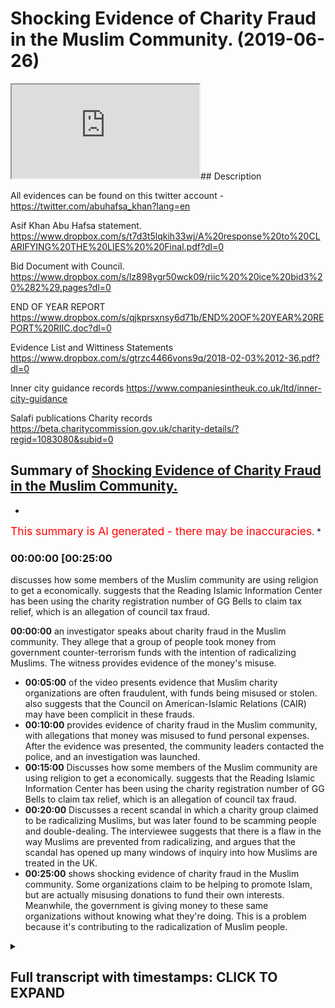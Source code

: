 # Shocking Evidence of Charity Fraud in the Muslim Community. (2019-06-26)

<iframe loading='lazy' src='https://www.youtube.com/embed/gme5G_PVt2I'></iframe>## Description

All evidences can be found on this twitter account - <https://twitter.com/abuhafsa_khan?lang=en>

Asif Khan Abu Hafsa statement.  
<https://www.dropbox.com/s/t7d3t5lqkih33wj/A%20response%20to%20CLARIFYING%20THE%20LIES%20%20Final.pdf?dl=0>

Bid Document with Council.
<https://www.dropbox.com/s/lz898ygr50wck09/riic%20%20ice%20bid3%20%282%29.pages?dl=0>

END OF YEAR REPORT
<https://www.dropbox.com/s/qjkprsxnsy6d71b/END%20OF%20YEAR%20REPORT%20RIIC.doc?dl=0>

Evidence List and Wittiness Statements
<https://www.dropbox.com/s/gtrzc4466vons9q/2018-02-03%2012-36.pdf?dl=0>

Inner city guidance records
<https://www.companiesintheuk.co.uk/ltd/inner-city-guidance>

Salafi publications Charity records
<https://beta.charitycommission.gov.uk/charity-details/?regid=1083080&subid=0>

## Summary of [Shocking Evidence of Charity Fraud in the Muslim Community.](https://www.youtube.com/watch?v=gme5G_PVt2I)

*

<span style="color:red; font-size:125%">This summary is AI generated - there may be inaccuracies</span>. *

### <a onclick="modifyYTiframeseektime('1500')">00:00:00 [00:25:00</a>

 discusses how some members of the Muslim community are using religion to get a economically. suggests that the Reading Islamic Information Center has been using the charity registration number of GG Bells to claim tax relief, which is an allegation of council tax fraud.

**<a onclick="modifyYTiframeseektime('0')">00:00:00</a>**  an investigator speaks about charity fraud in the Muslim community. They allege that a group of people took money from government counter-terrorism funds with the intention of radicalizing Muslims. The witness provides evidence of the money's misuse.

* **<a onclick="modifyYTiframeseektime('300')">00:05:00</a>** of the video presents evidence that Muslim charity organizations are often fraudulent, with funds being misused or stolen. also suggests that the Council on American-Islamic Relations (CAIR) may have been complicit in these frauds.
* **<a onclick="modifyYTiframeseektime('600')">00:10:00</a>**  provides evidence of charity fraud in the Muslim community, with allegations that money was misused to fund personal expenses. After the evidence was presented, the community leaders contacted the police, and an investigation was launched.
* **<a onclick="modifyYTiframeseektime('900')">00:15:00</a>** Discusses how some members of the Muslim community are using religion to get a economically. suggests that the Reading Islamic Information Center has been using the charity registration number of GG Bells to claim tax relief, which is an allegation of council tax fraud.
* **<a onclick="modifyYTiframeseektime('1200')">00:20:00</a>** Discusses a recent scandal in which a charity group claimed to be radicalizing Muslims, but was later found to be scamming people and double-dealing. The interviewee suggests that there is a flaw in the way Muslims are prevented from radicalizing, and argues that the scandal has opened up many windows of inquiry into how Muslims are treated in the UK.
* **<a onclick="modifyYTiframeseektime('1500')">00:25:00</a>**  shows shocking evidence of charity fraud in the Muslim community. Some organizations claim to be helping to promote Islam, but are actually misusing donations to fund their own interests. Meanwhile, the government is giving money to these same organizations without knowing what they're doing. This is a problem because it's contributing to the radicalization of Muslim people.

<details><summary><h2>Full transcript with timestamps: CLICK TO EXPAND</h2></summary>

<a onclick="modifyYTiframeseektime('0)')">0:00:00 assalamu aleikum wa rahmatullah wa</a>
<a onclick="modifyYTiframeseektime('1)')">0:00:01 barakato we have come here to reading to</a>
<a onclick="modifyYTiframeseektime('4)')">0:00:04 address a very serious issue and one</a>
<a onclick="modifyYTiframeseektime('6)')">0:00:06 which concerns both Muslim communities</a>
<a onclick="modifyYTiframeseektime('8)')">0:00:08 and non-muslim communities the question</a>
<a onclick="modifyYTiframeseektime('11)')">0:00:11 is when the government gives money to</a>
<a onclick="modifyYTiframeseektime('13)')">0:00:13 Muslim organizations for</a>
<a onclick="modifyYTiframeseektime('16)')">0:00:16 counterterrorism what do these Muslim</a>
<a onclick="modifyYTiframeseektime('18)')">0:00:18 organizations do today we're going to</a>
<a onclick="modifyYTiframeseektime('21)')">0:00:21 investigate the case of the Salafi</a>
<a onclick="modifyYTiframeseektime('24)')">0:00:24 publications and their offshoots and</a>
<a onclick="modifyYTiframeseektime('27)')">0:00:27 associates a group of people who have a</a>
<a onclick="modifyYTiframeseektime('30)')">0:00:30 record of accepting money from prevent</a>
<a onclick="modifyYTiframeseektime('32)')">0:00:32 and other counter extremism agencies</a>
<a onclick="modifyYTiframeseektime('36)')">0:00:36 with the pretense of being able to</a>
<a onclick="modifyYTiframeseektime('38)')">0:00:38 counter all yeah D radicalize if you</a>
<a onclick="modifyYTiframeseektime('41)')">0:00:41 like Muslim people the question is is</a>
<a onclick="modifyYTiframeseektime('44)')">0:00:44 that really what they're doing with the</a>
<a onclick="modifyYTiframeseektime('46)')">0:00:46 money</a>
<a onclick="modifyYTiframeseektime('47)')">0:00:47 is it advisable for taxpayers money to</a>
<a onclick="modifyYTiframeseektime('49)')">0:00:49 go on such services and such activities</a>
<a onclick="modifyYTiframeseektime('54)')">0:00:54 when in fact there can be evidences and</a>
<a onclick="modifyYTiframeseektime('57)')">0:00:57 there are allegations of the money being</a>
<a onclick="modifyYTiframeseektime('61)')">0:01:01 this approach misappropriated today</a>
<a onclick="modifyYTiframeseektime('63)')">0:01:03 we're going to speak to one of the</a>
<a onclick="modifyYTiframeseektime('65)')">0:01:05 affected parties in reading in a famous</a>
<a onclick="modifyYTiframeseektime('67)')">0:01:07 case where there is compelling evidence</a>
<a onclick="modifyYTiframeseektime('71)')">0:01:11 for the allegation of a misappropriation</a>
<a onclick="modifyYTiframeseektime('73)')">0:01:13 of funds we will talk about with our key</a>
<a onclick="modifyYTiframeseektime('77)')">0:01:17 witness some of the real problems</a>
<a onclick="modifyYTiframeseektime('79)')">0:01:19 pertaining to how these organizations</a>
<a onclick="modifyYTiframeseektime('83)')">0:01:23 make the initial bid to D radicalize</a>
<a onclick="modifyYTiframeseektime('86)')">0:01:26 Muslim communities take money and we</a>
<a onclick="modifyYTiframeseektime('90)')">0:01:30 don't see the fruits of such d</a>
<a onclick="modifyYTiframeseektime('91)')">0:01:31 radicalization at all salam alikum</a>
<a onclick="modifyYTiframeseektime('95)')">0:01:35 warahmatu liar what I care - I'm here in</a>
<a onclick="modifyYTiframeseektime('97)')">0:01:37 reading with that we'll have saw one of</a>
<a onclick="modifyYTiframeseektime('99)')">0:01:39 the main witnesses for this case this</a>
<a onclick="modifyYTiframeseektime('102)')">0:01:42 case which of misappropriation of wealth</a>
<a onclick="modifyYTiframeseektime('105)')">0:01:45 and and basically this this case is</a>
<a onclick="modifyYTiframeseektime('110)')">0:01:50 about sixteen and a half thousand pounds</a>
<a onclick="modifyYTiframeseektime('111)')">0:01:51 I have been taken from counsel money and</a>
<a onclick="modifyYTiframeseektime('113)')">0:01:53 and actually misappropriated completely</a>
<a onclick="modifyYTiframeseektime('116)')">0:01:56 so what I'm gonna be asking Bahasa today</a>
<a onclick="modifyYTiframeseektime('119)')">0:01:59 is about the evidence for that so alikum</a>
<a onclick="modifyYTiframeseektime('121)')">0:02:01 how you have bahasa I'm going to put</a>
<a onclick="modifyYTiframeseektime('124)')">0:02:04 over half so social media details in my</a>
<a onclick="modifyYTiframeseektime('126)')">0:02:06 description box so you can see a list of</a>
<a onclick="modifyYTiframeseektime('128)')">0:02:08 all documents that will be referred to</a>
<a onclick="modifyYTiframeseektime('131)')">0:02:11 today</a>
<a onclick="modifyYTiframeseektime('131)')">0:02:11 in on his Twitter and also I'll be</a>
<a onclick="modifyYTiframeseektime('134)')">0:02:14 making a specific reference to send</a>
<a onclick="modifyYTiframeseektime('137)')">0:02:17 documents and putting those specific</a>
<a onclick="modifyYTiframeseektime('139)')">0:02:19 documents in the description box as well</a>
<a onclick="modifyYTiframeseektime('140)')">0:02:20 so my first question is 16 and a half</a>
<a onclick="modifyYTiframeseektime('143)')">0:02:23 thousand pounds you allege has been</a>
<a onclick="modifyYTiframeseektime('146)')">0:02:26 taken i misappropriated by this this</a>
<a onclick="modifyYTiframeseektime('150)')">0:02:30 community or these individuals that take</a>
<a onclick="modifyYTiframeseektime('153)')">0:02:33 I've taken it what is your evidence for</a>
<a onclick="modifyYTiframeseektime('154)')">0:02:34 that okay our evidence is that we have a</a>
<a onclick="modifyYTiframeseektime('158)')">0:02:38 witness who was involved in the whole</a>
<a onclick="modifyYTiframeseektime('162)')">0:02:42 project yeah brother name is e Samantha</a>
<a onclick="modifyYTiframeseektime('166)')">0:02:46 and he first informed us that these</a>
<a onclick="modifyYTiframeseektime('170)')">0:02:50 brothers meaning the problems were run</a>
<a onclick="modifyYTiframeseektime('172)')">0:02:52 in the Masjid that was called ready</a>
<a onclick="modifyYTiframeseektime('173)')">0:02:53 Islamic information center yes that they</a>
<a onclick="modifyYTiframeseektime('176)')">0:02:56 applied for funding under the prevent</a>
<a onclick="modifyYTiframeseektime('179)')">0:02:59 scheme and they were awarded the funding</a>
<a onclick="modifyYTiframeseektime('181)')">0:03:01 our first will be her this will kind of</a>
<a onclick="modifyYTiframeseektime('184)')">0:03:04 surprised when I was shocked actually to</a>
<a onclick="modifyYTiframeseektime('186)')">0:03:06 find that those brothers had received is</a>
<a onclick="modifyYTiframeseektime('188)')">0:03:08 funny because I was not aware of this</a>
<a onclick="modifyYTiframeseektime('191)')">0:03:11 hmm so I party so look you need to prove</a>
<a onclick="modifyYTiframeseektime('195)')">0:03:15 this so you need to bring the evidences</a>
<a onclick="modifyYTiframeseektime('197)')">0:03:17 so he searches are come ahead into it he</a>
<a onclick="modifyYTiframeseektime('200)')">0:03:20 went to the counter the following day</a>
<a onclick="modifyYTiframeseektime('201)')">0:03:21 and I went with him so we both went to</a>
<a onclick="modifyYTiframeseektime('204)')">0:03:24 the council and ISA obtained the</a>
<a onclick="modifyYTiframeseektime('206)')">0:03:26 documents from the cancer so what you</a>
<a onclick="modifyYTiframeseektime('208)')">0:03:28 obtained was that you obtained a big</a>
<a onclick="modifyYTiframeseektime('210)')">0:03:30 document which is an application which</a>
<a onclick="modifyYTiframeseektime('213)')">0:03:33 the brothers put forward requesting the</a>
<a onclick="modifyYTiframeseektime('215)')">0:03:35 funding and we received the contract on</a>
<a onclick="modifyYTiframeseektime('218)')">0:03:38 the cancer but you and you have those</a>
<a onclick="modifyYTiframeseektime('220)')">0:03:40 documents yes of course I'll put them in</a>
<a onclick="modifyYTiframeseektime('221)')">0:03:41 yeah you can add them to your link there</a>
<a onclick="modifyYTiframeseektime('224)')">0:03:44 on my Twitter account right so the</a>
<a onclick="modifyYTiframeseektime('226)')">0:03:46 second document was a contract between</a>
<a onclick="modifyYTiframeseektime('228)')">0:03:48 them and a council staying where they</a>
<a onclick="modifyYTiframeseektime('230)')">0:03:50 will spend the money and XYZ and then</a>
<a onclick="modifyYTiframeseektime('233)')">0:03:53 the end of the end of the year report</a>
<a onclick="modifyYTiframeseektime('235)')">0:03:55 which they produced in that report is</a>
<a onclick="modifyYTiframeseektime('239)')">0:03:59 where they justify where this money went</a>
<a onclick="modifyYTiframeseektime('241)')">0:04:01 and that's going to be kind of the main</a>
<a onclick="modifyYTiframeseektime('244)')">0:04:04 evidence the end of the year</a>
<a onclick="modifyYTiframeseektime('246)')">0:04:06 or because in that report they've lied</a>
<a onclick="modifyYTiframeseektime('248)')">0:04:08 in there and claimed that they've paid</a>
<a onclick="modifyYTiframeseektime('249)')">0:04:09 people and stuff which they hadn't right</a>
<a onclick="modifyYTiframeseektime('252)')">0:04:12 so let's get this clear the council gave</a>
<a onclick="modifyYTiframeseektime('256)')">0:04:16 sixteen and a half thousand pounds on</a>
<a onclick="modifyYTiframeseektime('257)')">0:04:17 prevent for anti-terrorism related</a>
<a onclick="modifyYTiframeseektime('260)')">0:04:20 activities to these to these individuals</a>
<a onclick="modifyYTiframeseektime('262)')">0:04:22 who claim to be Salafi etc and you're</a>
<a onclick="modifyYTiframeseektime('266)')">0:04:26 saying that the money that was given was</a>
<a onclick="modifyYTiframeseektime('269)')">0:04:29 not used for those anti-extremism</a>
<a onclick="modifyYTiframeseektime('272)')">0:04:32 activities in effect was misappropriated</a>
<a onclick="modifyYTiframeseektime('275)')">0:04:35 completely well from what we know is</a>
<a onclick="modifyYTiframeseektime('278)')">0:04:38 that they were awarded sixteen and a</a>
<a onclick="modifyYTiframeseektime('280)')">0:04:40 half thousand pounds yes and in the end</a>
<a onclick="modifyYTiframeseektime('283)')">0:04:43 of the year port where they've</a>
<a onclick="modifyYTiframeseektime('285)')">0:04:45 justifying where the money went</a>
<a onclick="modifyYTiframeseektime('287)')">0:04:47 they claimed to have paid witnesses we</a>
<a onclick="modifyYTiframeseektime('290)')">0:04:50 stay had a paid and I'll give you a few</a>
<a onclick="modifyYTiframeseektime('292)')">0:04:52 examples all right so I've got the same</a>
<a onclick="modifyYTiframeseektime('295)')">0:04:55 document here yeah this is my witness</a>
<a onclick="modifyYTiframeseektime('297)')">0:04:57 report which of the you can add to your</a>
<a onclick="modifyYTiframeseektime('300)')">0:05:00 economic documents and in the in the end</a>
<a onclick="modifyYTiframeseektime('306)')">0:05:06 of the year they've mentioned this Brava</a>
<a onclick="modifyYTiframeseektime('311)')">0:05:11 called AB Dupree Abu Sufian</a>
<a onclick="modifyYTiframeseektime('313)')">0:05:13 of the pre McDowell okay who is coming</a>
<a onclick="modifyYTiframeseektime('316)')">0:05:16 in every week to do one of the main</a>
<a onclick="modifyYTiframeseektime('319)')">0:05:19 speakers yes</a>
<a onclick="modifyYTiframeseektime('320)')">0:05:20 they claim to take him and we have a</a>
<a onclick="modifyYTiframeseektime('324)')">0:05:24 witness statement from him saying that</a>
<a onclick="modifyYTiframeseektime('325)')">0:05:25 he did receive any funds from them right</a>
<a onclick="modifyYTiframeseektime('327)')">0:05:27 and his fuel and other expenses and the</a>
<a onclick="modifyYTiframeseektime('330)')">0:05:30 food and everything else was covered by</a>
<a onclick="modifyYTiframeseektime('332)')">0:05:32 the brothers right maybe by myself yep</a>
<a onclick="modifyYTiframeseektime('335)')">0:05:35 another example is the you paid for that</a>
<a onclick="modifyYTiframeseektime('337)')">0:05:37 yourself yeah mainly yeah with the main</a>
<a onclick="modifyYTiframeseektime('339)')">0:05:39 contributor towards these events okay</a>
<a onclick="modifyYTiframeseektime('342)')">0:05:42 another point to mention is in the end</a>
<a onclick="modifyYTiframeseektime('346)')">0:05:46 of the year report they mentioned that</a>
<a onclick="modifyYTiframeseektime('348)')">0:05:48 they had a female only event which was</a>
<a onclick="modifyYTiframeseektime('351)')">0:05:51 copied delivered by a qualified without</a>
<a onclick="modifyYTiframeseektime('354)')">0:05:54 cupping what's that got to do with</a>
<a onclick="modifyYTiframeseektime('355)')">0:05:55 anti-terrorism exactly now a funny thing</a>
<a onclick="modifyYTiframeseektime('359)')">0:05:59 about it is the actual female copper was</a>
<a onclick="modifyYTiframeseektime('362)')">0:06:02 the wife of one of the men towards Abdul</a>
<a onclick="modifyYTiframeseektime('365)')">0:06:05 Allah Allah money exactly yeah dr. Abdul</a>
<a onclick="modifyYTiframeseektime('368)')">0:06:08 need enough money mm-hmm and when I</a>
<a onclick="modifyYTiframeseektime('370)')">0:06:10 approached him or text him and I asked</a>
<a onclick="modifyYTiframeseektime('372)')">0:06:12 him did your wife get paid for this</a>
<a onclick="modifyYTiframeseektime('374)')">0:06:14 event he</a>
<a onclick="modifyYTiframeseektime('375)')">0:06:15 say no and you've got that detail you've</a>
<a onclick="modifyYTiframeseektime('377)')">0:06:17 got evidence I may have I'm gonna have</a>
<a onclick="modifyYTiframeseektime('379)')">0:06:19 to look for it yeah it's well known I</a>
<a onclick="modifyYTiframeseektime('381)')">0:06:21 believe it's in one of the recordings</a>
<a onclick="modifyYTiframeseektime('382)')">0:06:22 yes it's on your throat aha</a>
<a onclick="modifyYTiframeseektime('386)')">0:06:26 but anyway it's a well known fact so of</a>
<a onclick="modifyYTiframeseektime('388)')">0:06:28 question of did a lot of money regarding</a>
<a onclick="modifyYTiframeseektime('390)')">0:06:30 this and said did your wife get paid by</a>
<a onclick="modifyYTiframeseektime('392)')">0:06:32 the brothers for this event and he said</a>
<a onclick="modifyYTiframeseektime('394)')">0:06:34 no no also another example is that a</a>
<a onclick="modifyYTiframeseektime('402)')">0:06:42 claim said that in December 2010 they</a>
<a onclick="modifyYTiframeseektime('404)')">0:06:44 had a mini conference which they did in</a>
<a onclick="modifyYTiframeseektime('406)')">0:06:46 that conference both of the men to ask</a>
<a onclick="modifyYTiframeseektime('409)')">0:06:49 one of them abou a teacher of the white</a>
<a onclick="modifyYTiframeseektime('412)')">0:06:52 and Abu hockey Bilal Davis both came</a>
<a onclick="modifyYTiframeseektime('416)')">0:06:56 from reading and did that conference in</a>
<a onclick="modifyYTiframeseektime('418)')">0:06:58 the Birmingham meeting in question name</a>
<a onclick="modifyYTiframeseektime('420)')">0:07:00 this myself and Issa and Allah and we</a>
<a onclick="modifyYTiframeseektime('426)')">0:07:06 have Abdul Latif was also present and</a>
<a onclick="modifyYTiframeseektime('428)')">0:07:08 they are witness to that they were</a>
<a onclick="modifyYTiframeseektime('430)')">0:07:10 surprised that they didn't know that</a>
<a onclick="modifyYTiframeseektime('434)')">0:07:14 would be useful right and so they said</a>
<a onclick="modifyYTiframeseektime('437)')">0:07:17 they denied that they got any payment</a>
<a onclick="modifyYTiframeseektime('438)')">0:07:18 they received any fundings and also they</a>
<a onclick="modifyYTiframeseektime('440)')">0:07:20 were surprised and they grilled child in</a>
<a onclick="modifyYTiframeseektime('443)')">0:07:23 the meeting because they were unaware</a>
<a onclick="modifyYTiframeseektime('445)')">0:07:25 and this amusing that you had that we</a>
<a onclick="modifyYTiframeseektime('446)')">0:07:26 had in 2016 mmm-hmm and the details in</a>
<a onclick="modifyYTiframeseektime('451)')">0:07:31 the meeting is on my Twitter account</a>
<a onclick="modifyYTiframeseektime('452)')">0:07:32 anybody another thing is another thing</a>
<a onclick="modifyYTiframeseektime('459)')">0:07:39 they mentioned was the beginner Arabic</a>
<a onclick="modifyYTiframeseektime('462)')">0:07:42 course</a>
<a onclick="modifyYTiframeseektime('462)')">0:07:42 now this Arabic quote did take place for</a>
<a onclick="modifyYTiframeseektime('465)')">0:07:45 six weeks</a>
<a onclick="modifyYTiframeseektime('466)')">0:07:46 I believe there's only for an hour a</a>
<a onclick="modifyYTiframeseektime('468)')">0:07:48 week okay what were the instructors</a>
<a onclick="modifyYTiframeseektime('472)')">0:07:52 painters I don't know what hour because</a>
<a onclick="modifyYTiframeseektime('473)')">0:07:53 the DVD fighting terrorism anyway right</a>
<a onclick="modifyYTiframeseektime('475)')">0:07:55 and one of the main issues with this is</a>
<a onclick="modifyYTiframeseektime('478)')">0:07:58 that it was not in the original</a>
<a onclick="modifyYTiframeseektime('479)')">0:07:59 application yes so in the original in</a>
<a onclick="modifyYTiframeseektime('482)')">0:08:02 the bid in the initial the big document</a>
<a onclick="modifyYTiframeseektime('484)')">0:08:04 it states that 9,000 pounds will be paid</a>
<a onclick="modifyYTiframeseektime('487)')">0:08:07 for two part-time workers or part-time</a>
<a onclick="modifyYTiframeseektime('490)')">0:08:10 workers yes I think yes it says two</a>
<a onclick="modifyYTiframeseektime('492)')">0:08:12 part-time yeah mini-conference of 1500</a>
<a onclick="modifyYTiframeseektime('495)')">0:08:15 pounds which were they were awarded for</a>
<a onclick="modifyYTiframeseektime('496)')">0:08:16 and a two thousand pound for admin and</a>
<a onclick="modifyYTiframeseektime('499)')">0:08:19 management and printing and publication</a>
<a onclick="modifyYTiframeseektime('502)')">0:08:22 of literature 1,500</a>
<a onclick="modifyYTiframeseektime('504)')">0:08:24 was there any literature that was</a>
<a onclick="modifyYTiframeseektime('506)')">0:08:26 produced nothing at all so leaflets in</a>
<a onclick="modifyYTiframeseektime('508)')">0:08:28 terms of reduced by the brothers at all</a>
<a onclick="modifyYTiframeseektime('511)')">0:08:31 well this is one of the main problems we</a>
<a onclick="modifyYTiframeseektime('514)')">0:08:34 have is that the brothers that claim to</a>
<a onclick="modifyYTiframeseektime('517)')">0:08:37 have what it says also here for an into</a>
<a onclick="modifyYTiframeseektime('519)')">0:08:39 1,000 pounds for Internet webpage</a>
<a onclick="modifyYTiframeseektime('520)')">0:08:40 Internet web page was WOW at that time</a>
<a onclick="modifyYTiframeseektime('524)')">0:08:44 okay so this is what led us to believe</a>
<a onclick="modifyYTiframeseektime('528)')">0:08:48 that those brothers stole the funds</a>
<a onclick="modifyYTiframeseektime('531)')">0:08:51 because none of these things that</a>
<a onclick="modifyYTiframeseektime('532)')">0:08:52 mention here more time so getting back</a>
<a onclick="modifyYTiframeseektime('537)')">0:08:57 mm-hmm so we mentioned about the contact</a>
<a onclick="modifyYTiframeseektime('541)')">0:09:01 between them and the council mmm yes</a>
<a onclick="modifyYTiframeseektime('544)')">0:09:04 well out of the whole event some things</a>
<a onclick="modifyYTiframeseektime('546)')">0:09:06 did take place yes but those activities</a>
<a onclick="modifyYTiframeseektime('548)')">0:09:08 that they mentioned they paid for those</a>
<a onclick="modifyYTiframeseektime('550)')">0:09:10 speakers when operator</a>
<a onclick="modifyYTiframeseektime('552)')">0:09:12 yeah we're not paid mm-hmm and most of</a>
<a onclick="modifyYTiframeseektime('554)')">0:09:14 the expenses were covered by either</a>
<a onclick="modifyYTiframeseektime('556)')">0:09:16 myself and you have some evidence for</a>
<a onclick="modifyYTiframeseektime('559)')">0:09:19 this if anyone were to ask you like you</a>
<a onclick="modifyYTiframeseektime('561)')">0:09:21 know yes yeah and here's a question do</a>
<a onclick="modifyYTiframeseektime('564)')">0:09:24 they have evidence of the contrary what</a>
<a onclick="modifyYTiframeseektime('567)')">0:09:27 is what we asked them you be my asking</a>
<a onclick="modifyYTiframeseektime('568)')">0:09:28 them for almost three years now right</a>
<a onclick="modifyYTiframeseektime('570)')">0:09:30 what we like for them to do is bring us</a>
<a onclick="modifyYTiframeseektime('572)')">0:09:32 evidence of proof or receipts that</a>
<a onclick="modifyYTiframeseektime('574)')">0:09:34 updated to the son hated not updated</a>
<a onclick="modifyYTiframeseektime('577)')">0:09:37 back at that time yep they're going back</a>
<a onclick="modifyYTiframeseektime('579)')">0:09:39 in 2009 and 10 11</a>
<a onclick="modifyYTiframeseektime('582)')">0:09:42 I believe they put the application in</a>
<a onclick="modifyYTiframeseektime('584)')">0:09:44 2009 but the one I would the money</a>
<a onclick="modifyYTiframeseektime('585)')">0:09:45 around 2010 2010 or 2011 that was the</a>
<a onclick="modifyYTiframeseektime('590)')">0:09:50 time they were awarded the money and at</a>
<a onclick="modifyYTiframeseektime('592)')">0:09:52 that time it is fired off at the center</a>
<a onclick="modifyYTiframeseektime('596)')">0:09:56 but it became a much it mm-hmm</a>
<a onclick="modifyYTiframeseektime('598)')">0:09:58 in fact the actual contract that decided</a>
<a onclick="modifyYTiframeseektime('599)')">0:09:59 accounts or was in August and it became</a>
<a onclick="modifyYTiframeseektime('602)')">0:10:02 a must year the few must be for that</a>
<a onclick="modifyYTiframeseektime('604)')">0:10:04 mm-hmm alright so okay can you explain</a>
<a onclick="modifyYTiframeseektime('609)')">0:10:09 what kind of effect this has had on the</a>
<a onclick="modifyYTiframeseektime('610)')">0:10:10 community because here what we know from</a>
<a onclick="modifyYTiframeseektime('613)')">0:10:13 the discussions that we've had is that</a>
<a onclick="modifyYTiframeseektime('615)')">0:10:15 you you know this side of making</a>
<a onclick="modifyYTiframeseektime('618)')">0:10:18 accusations about you guys and after</a>
<a onclick="modifyYTiframeseektime('620)')">0:10:20 that they started doing a boycott on you</a>
<a onclick="modifyYTiframeseektime('622)')">0:10:22 guys so what is this what's happened in</a>
<a onclick="modifyYTiframeseektime('625)')">0:10:25 the community after after these kind of</a>
<a onclick="modifyYTiframeseektime('627)')">0:10:27 allegations were made with the evidence</a>
<a onclick="modifyYTiframeseektime('629)')">0:10:29 has provided that we've just seen here</a>
<a onclick="modifyYTiframeseektime('631)')">0:10:31 which are quite compelling to be</a>
<a onclick="modifyYTiframeseektime('633)')">0:10:33 what happened after that in terms of</a>
<a onclick="modifyYTiframeseektime('635)')">0:10:35 them yeah the first thing we did is when</a>
<a onclick="modifyYTiframeseektime('638)')">0:10:38 we tried to contact the Provost private</a>
<a onclick="modifyYTiframeseektime('641)')">0:10:41 addressed mm-hmm and tried to talk to</a>
<a onclick="modifyYTiframeseektime('642)')">0:10:42 them and say look he says came to this</a>
<a onclick="modifyYTiframeseektime('645)')">0:10:45 accusation but he's bought evidences yes</a>
<a onclick="modifyYTiframeseektime('647)')">0:10:47 we've seen these documents and Neely's</a>
<a onclick="modifyYTiframeseektime('649)')">0:10:49 documents the end the report is full of</a>
<a onclick="modifyYTiframeseektime('651)')">0:10:51 lights clear lies all these you know</a>
<a onclick="modifyYTiframeseektime('654)')">0:10:54 things that you claimed to have done</a>
<a onclick="modifyYTiframeseektime('656)')">0:10:56 what actual actual mustered up teasers</a>
<a onclick="modifyYTiframeseektime('658)')">0:10:58 and I'll give you a few examples not one</a>
<a onclick="modifyYTiframeseektime('659)')">0:10:59 of them yes I mentioned was that they</a>
<a onclick="modifyYTiframeseektime('661)')">0:11:01 beforehand twice yes no I thought about</a>
<a onclick="modifyYTiframeseektime('664)')">0:11:04 the children's class the teacher himself</a>
<a onclick="modifyYTiframeseektime('667)')">0:11:07 was s Amanda I need confirm he didn't</a>
<a onclick="modifyYTiframeseektime('670)')">0:11:10 get paid from any funding and rather the</a>
<a onclick="modifyYTiframeseektime('672)')">0:11:12 parents have paid for with we met you</a>
<a onclick="modifyYTiframeseektime('674)')">0:11:14 Saturday night yeah he's confirmed that</a>
<a onclick="modifyYTiframeseektime('677)')">0:11:17 three brothers yeah he's also confirmed</a>
<a onclick="modifyYTiframeseektime('679)')">0:11:19 that the parents were paying for that we</a>
<a onclick="modifyYTiframeseektime('681)')">0:11:21 are witness statement from the parents</a>
<a onclick="modifyYTiframeseektime('683)')">0:11:23 that said that so so the parents are</a>
<a onclick="modifyYTiframeseektime('686)')">0:11:26 paying for it the government thinks that</a>
<a onclick="modifyYTiframeseektime('688)')">0:11:28 they're paying for it and the government</a>
<a onclick="modifyYTiframeseektime('690)')">0:11:30 thinks that they're paying for it to</a>
<a onclick="modifyYTiframeseektime('692)')">0:11:32 fight extremism no but this is this</a>
<a onclick="modifyYTiframeseektime('700)')">0:11:40 shows you I mean it's not even in the</a>
<a onclick="modifyYTiframeseektime('702)')">0:11:42 initial bid is it an initial bid these</a>
<a onclick="modifyYTiframeseektime('705)')">0:11:45 things that they mentioned in the</a>
<a onclick="modifyYTiframeseektime('706)')">0:11:46 end-of-year report are not in the</a>
<a onclick="modifyYTiframeseektime('708)')">0:11:48 initial bid him and things like the</a>
<a onclick="modifyYTiframeseektime('710)')">0:11:50 weekly classes obviously has confirmed</a>
<a onclick="modifyYTiframeseektime('713)')">0:11:53 that he didn't get paid for that</a>
<a onclick="modifyYTiframeseektime('714)')">0:11:54 the female couple do confirm double lead</a>
<a onclick="modifyYTiframeseektime('716)')">0:11:56 up the lilac money and he denies it I'm</a>
<a onclick="modifyYTiframeseektime('719)')">0:11:59 ready to take my body with him well now</a>
<a onclick="modifyYTiframeseektime('722)')">0:12:02 you wanna do you know the mini</a>
<a onclick="modifyYTiframeseektime('725)')">0:12:05 conference was done and Abu Hakim and a</a>
<a onclick="modifyYTiframeseektime('728)')">0:12:08 belief a teacher in the conference both</a>
<a onclick="modifyYTiframeseektime('730)')">0:12:10 of them will be held but how do you love</a>
<a onclick="modifyYTiframeseektime('732)')">0:12:12 people witnesses</a>
<a onclick="modifyYTiframeseektime('733)')">0:12:13 well we've met some of your witnesses</a>
<a onclick="modifyYTiframeseektime('735)')">0:12:15 today haven't we do a bit too camera shy</a>
<a onclick="modifyYTiframeseektime('737)')">0:12:17 but we're at least two of them today and</a>
<a onclick="modifyYTiframeseektime('740)')">0:12:20 we've been on the phone to to numerous</a>
<a onclick="modifyYTiframeseektime('742)')">0:12:22 others and it does seem like there is</a>
<a onclick="modifyYTiframeseektime('744)')">0:12:24 corroborating witness testimony to</a>
<a onclick="modifyYTiframeseektime('746)')">0:12:26 everything you give your circles so</a>
<a onclick="modifyYTiframeseektime('748)')">0:12:28 initially we wanted to you know</a>
<a onclick="modifyYTiframeseektime('751)')">0:12:31 house if you like and then we ask the</a>
<a onclick="modifyYTiframeseektime('753)')">0:12:33 problems that we requested that they</a>
<a onclick="modifyYTiframeseektime('755)')">0:12:35 give us an explanation of what took</a>
<a onclick="modifyYTiframeseektime('757)')">0:12:37 place yes and show us the proof so under</a>
<a onclick="modifyYTiframeseektime('762)')">0:12:42 what had religious involvement and pull</a>
<a onclick="modifyYTiframeseektime('766)')">0:12:46 Davis when they found out about this</a>
<a onclick="modifyYTiframeseektime('769)')">0:12:49 what was their reaction</a>
<a onclick="modifyYTiframeseektime('770)')">0:12:50 well we contacted them ourselves to have</a>
<a onclick="modifyYTiframeseektime('774)')">0:12:54 a meeting and it was agreed and we went</a>
<a onclick="modifyYTiframeseektime('777)')">0:12:57 to this meeting and at that meeting</a>
<a onclick="modifyYTiframeseektime('780)')">0:13:00 those both of a hockey Minerva Katya</a>
<a onclick="modifyYTiframeseektime('783)')">0:13:03 were judging in the affair hmm we kind</a>
<a onclick="modifyYTiframeseektime('786)')">0:13:06 of surprised we didn't expect that we</a>
<a onclick="modifyYTiframeseektime('787)')">0:13:07 just thought it was gonna be meeting he</a>
<a onclick="modifyYTiframeseektime('788)')">0:13:08 said the evidence if we don't they're</a>
<a onclick="modifyYTiframeseektime('790)')">0:13:10 gonna question both brothers an XY said</a>
<a onclick="modifyYTiframeseektime('792)')">0:13:12 what took place in the meeting is a</a>
<a onclick="modifyYTiframeseektime('795)')">0:13:15 statement that we put together so if you</a>
<a onclick="modifyYTiframeseektime('796)')">0:13:16 relate to that state when they stare on</a>
<a onclick="modifyYTiframeseektime('798)')">0:13:18 Twitter mm-hm and the details but uh in</a>
<a onclick="modifyYTiframeseektime('803)')">0:13:23 that meeting it was judged by our hockey</a>
<a onclick="modifyYTiframeseektime('805)')">0:13:25 that there was miss his probation of</a>
<a onclick="modifyYTiframeseektime('808)')">0:13:28 funds hmm and that he was suggesting for</a>
<a onclick="modifyYTiframeseektime('811)')">0:13:31 sure and you have evidence where we have</a>
<a onclick="modifyYTiframeseektime('813)')">0:13:33 the witness statements you yes sir</a>
<a onclick="modifyYTiframeseektime('814)')">0:13:34 problems that were present in the</a>
<a onclick="modifyYTiframeseektime('815)')">0:13:35 meeting I know so we have recording</a>
<a onclick="modifyYTiframeseektime('818)')">0:13:38 someone you do have that CCTV footage</a>
<a onclick="modifyYTiframeseektime('824)')">0:13:44 but anyway our question it's quite safe</a>
<a onclick="modifyYTiframeseektime('828)')">0:13:48 already</a>
<a onclick="modifyYTiframeseektime('828)')">0:13:48 where did the money go that's right what</a>
<a onclick="modifyYTiframeseektime('831)')">0:13:51 did you do with the money that's what he</a>
<a onclick="modifyYTiframeseektime('834)')">0:13:54 comes out to so what we went to</a>
<a onclick="modifyYTiframeseektime('836)')">0:13:56 Birmingham hmm which as I said I'm a</a>
<a onclick="modifyYTiframeseektime('839)')">0:13:59 hockey man Hypatia well Hakim judged</a>
<a onclick="modifyYTiframeseektime('842)')">0:14:02 that they would miss preparation of</a>
<a onclick="modifyYTiframeseektime('844)')">0:14:04 France and that we suggested a shy to be</a>
<a onclick="modifyYTiframeseektime('847)')">0:14:07 stepped down from the shore</a>
<a onclick="modifyYTiframeseektime('848)')">0:14:08 no not sure there's the one who is very</a>
<a onclick="modifyYTiframeseektime('851)')">0:14:11 free with the main guy yeah the one</a>
<a onclick="modifyYTiframeseektime('853)')">0:14:13 who's doing this mustn't miss</a>
<a onclick="modifyYTiframeseektime('855)')">0:14:15 appropriate shots right in three four</a>
<a onclick="modifyYTiframeseektime('856)')">0:14:16 years down the line three four years</a>
<a onclick="modifyYTiframeseektime('858)')">0:14:18 down the line if you go to did for blood</a>
<a onclick="modifyYTiframeseektime('860)')">0:14:20 you still see shy holding the bucket</a>
<a onclick="modifyYTiframeseektime('861)')">0:14:21 you'll still see you'll know if you're</a>
<a onclick="modifyYTiframeseektime('863)')">0:14:23 going up but you might maybe upset maybe</a>
<a onclick="modifyYTiframeseektime('866)')">0:14:26 after this video</a>
<a onclick="modifyYTiframeseektime('867)')">0:14:27 [Laughter]</a>
<a onclick="modifyYTiframeseektime('869)')">0:14:29 I'll also send you a lot to send you an</a>
<a onclick="modifyYTiframeseektime('872)')">0:14:32 audio clip yes one of the members that</a>
<a onclick="modifyYTiframeseektime('874)')">0:14:34 was in the meeting in Birmingham in the</a>
<a onclick="modifyYTiframeseektime('877)')">0:14:37 name of Adam Junaid hmm and you will</a>
<a onclick="modifyYTiframeseektime('879)')">0:14:39 hear originated stating even in a secret</a>
<a onclick="modifyYTiframeseektime('882)')">0:14:42 recording where he states that it's not</a>
<a onclick="modifyYTiframeseektime('885)')">0:14:45 from hikmah for shy to be holding the</a>
<a onclick="modifyYTiframeseektime('886)')">0:14:46 bucket oh yes I'm shy be a Steve any</a>
<a onclick="modifyYTiframeseektime('888)')">0:14:48 third thing then what's the problem with</a>
<a onclick="modifyYTiframeseektime('890)')">0:14:50 him holding the bucket mmm and so what</a>
<a onclick="modifyYTiframeseektime('895)')">0:14:55 you're saying is that there was this</a>
<a onclick="modifyYTiframeseektime('897)')">0:14:57 misappropriation of funds and because of</a>
<a onclick="modifyYTiframeseektime('900)')">0:15:00 the gang mentality related to this this</a>
<a onclick="modifyYTiframeseektime('904)')">0:15:04 this gang you know</a>
<a onclick="modifyYTiframeseektime('906)')">0:15:06 Abraha DJ and I will bill out Paul</a>
<a onclick="modifyYTiframeseektime('908)')">0:15:08 Phillips they tried to cover it all up</a>
<a onclick="modifyYTiframeseektime('911)')">0:15:11 and the normally did they cover it up</a>
<a onclick="modifyYTiframeseektime('912)')">0:15:12 but they tried to attack you for coming</a>
<a onclick="modifyYTiframeseektime('914)')">0:15:14 out with it what happened so what</a>
<a onclick="modifyYTiframeseektime('916)')">0:15:16 happened in the beginning was we went to</a>
<a onclick="modifyYTiframeseektime('919)')">0:15:19 them and they judged it so we left it at</a>
<a onclick="modifyYTiframeseektime('921)')">0:15:21 that we thought you know we just moved</a>
<a onclick="modifyYTiframeseektime('922)')">0:15:22 forward the dour and Hum Dil uh you know</a>
<a onclick="modifyYTiframeseektime('925)')">0:15:25 we wanted the assumption that you know</a>
<a onclick="modifyYTiframeseektime('927)')">0:15:27 things were okay but then we came back</a>
<a onclick="modifyYTiframeseektime('930)')">0:15:30 to ready and the brothers in ready</a>
<a onclick="modifyYTiframeseektime('932)')">0:15:32 were attacking us on the member and</a>
<a onclick="modifyYTiframeseektime('934)')">0:15:34 accusing of so this is all economic then</a>
<a onclick="modifyYTiframeseektime('940)')">0:15:40 I mean this is I mean we thought I'm in</a>
<a onclick="modifyYTiframeseektime('943)')">0:15:43 Ghana below we are to think that a lot</a>
<a onclick="modifyYTiframeseektime('946)')">0:15:46 of these things that all these problems</a>
<a onclick="modifyYTiframeseektime('948)')">0:15:48 are happening with tip dia and labeling</a>
<a onclick="modifyYTiframeseektime('950)')">0:15:50 and things like that are actually</a>
<a onclick="modifyYTiframeseektime('951)')">0:15:51 related to the religion but what's being</a>
<a onclick="modifyYTiframeseektime('953)')">0:15:53 said here seems to know it seems to be</a>
<a onclick="modifyYTiframeseektime('955)')">0:15:55 the case that they're using religion as</a>
<a onclick="modifyYTiframeseektime('956)')">0:15:56 an ammunition like to to further their</a>
<a onclick="modifyYTiframeseektime('960)')">0:16:00 own economic project that's the</a>
<a onclick="modifyYTiframeseektime('962)')">0:16:02 allegation allegation but anyway getting</a>
<a onclick="modifyYTiframeseektime('967)')">0:16:07 back to what you say after that you know</a>
<a onclick="modifyYTiframeseektime('971)')">0:16:11 they start attacking us and you know I</a>
<a onclick="modifyYTiframeseektime('973)')">0:16:13 was a DJ himself came to Redmond did a</a>
<a onclick="modifyYTiframeseektime('975)')">0:16:15 lecture I mean that lecture he changed</a>
<a onclick="modifyYTiframeseektime('979)')">0:16:19 the brothers of being infiltrated</a>
<a onclick="modifyYTiframeseektime('982)')">0:16:22 infiltrators so this is why we decided</a>
<a onclick="modifyYTiframeseektime('987)')">0:16:27 in January to go public and to defend</a>
<a onclick="modifyYTiframeseektime('990)')">0:16:30 our honor the only reason what went</a>
<a onclick="modifyYTiframeseektime('991)')">0:16:31 public was to defend her honor in this</a>
<a onclick="modifyYTiframeseektime('993)')">0:16:33 because we based our accusation based</a>
<a onclick="modifyYTiframeseektime('995)')">0:16:35 upon evidence so now it's on them to</a>
<a onclick="modifyYTiframeseektime('997)')">0:16:37 prove they have them in the bulletin</a>
<a onclick="modifyYTiframeseektime('1000)')">0:16:40 core since you've made the allegations</a>
<a onclick="modifyYTiframeseektime('1002)')">0:16:42 and you've made the put the evidences</a>
<a onclick="modifyYTiframeseektime('1003)')">0:16:43 forward they have to they have to</a>
<a onclick="modifyYTiframeseektime('1005)')">0:16:45 produce the the receipts as you've</a>
<a onclick="modifyYTiframeseektime('1007)')">0:16:47 mentioned and and I won't ask a final</a>
<a onclick="modifyYTiframeseektime('1012)')">0:16:52 question when they've come to reading</a>
<a onclick="modifyYTiframeseektime('1014)')">0:16:54 what was the difference in doubt between</a>
<a onclick="modifyYTiframeseektime('1016)')">0:16:56 before and after they've come and they</a>
<a onclick="modifyYTiframeseektime('1017)')">0:16:57 had their they put their hand into into</a>
<a onclick="modifyYTiframeseektime('1020)')">0:17:00 the affairs of the reading community</a>
<a onclick="modifyYTiframeseektime('1021)')">0:17:01 will do community I think in general</a>
<a onclick="modifyYTiframeseektime('1023)')">0:17:03 there wasn't any issue with the brothers</a>
<a onclick="modifyYTiframeseektime('1025)')">0:17:05 the brothers were United together is one</a>
<a onclick="modifyYTiframeseektime('1027)')">0:17:07 individual in particular that came and</a>
<a onclick="modifyYTiframeseektime('1029)')">0:17:09 he had you know like you know this is</a>
<a onclick="modifyYTiframeseektime('1036)')">0:17:16 the one that kind of you know what'll be</a>
<a onclick="modifyYTiframeseektime('1039)')">0:17:19 you know yeah this  __  that we did in</a>
<a onclick="modifyYTiframeseektime('1041)')">0:17:21 an encounter harshness with him and</a>
<a onclick="modifyYTiframeseektime('1043)')">0:17:23 that's when we noticed that that will</a>
<a onclick="modifyYTiframeseektime('1045)')">0:17:25 begin to change and they started making</a>
<a onclick="modifyYTiframeseektime('1048)')">0:17:28 a hot yet of a few which is boy calm</a>
<a onclick="modifyYTiframeseektime('1052)')">0:17:32 evidence it so when we questioned them</a>
<a onclick="modifyYTiframeseektime('1054)')">0:17:34 this is where they kind of you know turn</a>
<a onclick="modifyYTiframeseektime('1056)')">0:17:36 the guns if you like mm-hmm and we've</a>
<a onclick="modifyYTiframeseektime('1059)')">0:17:39 we've got information that suggests I</a>
<a onclick="modifyYTiframeseektime('1061)')">0:17:41 mean obviously we can't go into too much</a>
<a onclick="modifyYTiframeseektime('1063)')">0:17:43 detail but they've got many companies</a>
<a onclick="modifyYTiframeseektime('1065)')">0:17:45 either come limited companies or</a>
<a onclick="modifyYTiframeseektime('1066)')">0:17:46 charities now I get hundreds of</a>
<a onclick="modifyYTiframeseektime('1068)')">0:17:48 thousands of pounds like you know</a>
<a onclick="modifyYTiframeseektime('1069)')">0:17:49 selected publications charity and 2014</a>
<a onclick="modifyYTiframeseektime('1072)')">0:17:52 which is not far away from this time</a>
<a onclick="modifyYTiframeseektime('1073)')">0:17:53 we've got a million pounds in in funds I</a>
<a onclick="modifyYTiframeseektime('1076)')">0:17:56 mean we can't make any allegations on a</a>
<a onclick="modifyYTiframeseektime('1079)')">0:17:59 legal level but is it safe to assume</a>
<a onclick="modifyYTiframeseektime('1082)')">0:18:02 that a lot of that money is coming from</a>
<a onclick="modifyYTiframeseektime('1083)')">0:18:03 prevent and should prevent and the</a>
<a onclick="modifyYTiframeseektime('1085)')">0:18:05 government and the council in your</a>
<a onclick="modifyYTiframeseektime('1086)')">0:18:06 opinion would you advise them to be more</a>
<a onclick="modifyYTiframeseektime('1088)')">0:18:08 cautious as to how and why they would</a>
<a onclick="modifyYTiframeseektime('1089)')">0:18:09 give money to to people that have a</a>
<a onclick="modifyYTiframeseektime('1091)')">0:18:11 track record of this that's the question</a>
<a onclick="modifyYTiframeseektime('1095)')">0:18:15 the question is when you look into the</a>
<a onclick="modifyYTiframeseektime('1097)')">0:18:17 overriding affair yes one thing I picked</a>
<a onclick="modifyYTiframeseektime('1100)')">0:18:20 up a notice that the actual initial</a>
<a onclick="modifyYTiframeseektime('1101)')">0:18:21 application that was given to the</a>
<a onclick="modifyYTiframeseektime('1103)')">0:18:23 council in there's mention that that the</a>
<a onclick="modifyYTiframeseektime('1107)')">0:18:27 reading organization is affiliated with</a>
<a onclick="modifyYTiframeseektime('1110)')">0:18:30 the Birmingham organization which was</a>
<a onclick="modifyYTiframeseektime('1112)')">0:18:32 inner city guidance yes which is Paul</a>
<a onclick="modifyYTiframeseektime('1114)')">0:18:34 Davis is an organization that is</a>
<a onclick="modifyYTiframeseektime('1116)')">0:18:36 Hakeem's</a>
<a onclick="modifyYTiframeseektime('1118)')">0:18:38 [Music]</a>
<a onclick="modifyYTiframeseektime('1120)')">0:18:40 so can you make that point again so what</a>
<a onclick="modifyYTiframeseektime('1123)')">0:18:43 which one is associated with which so in</a>
<a onclick="modifyYTiframeseektime('1125)')">0:18:45 the documentation in the initial bit</a>
<a onclick="modifyYTiframeseektime('1128)')">0:18:48 which is the application that portal to</a>
<a onclick="modifyYTiframeseektime('1130)')">0:18:50 the console yeah it mentions that they</a>
<a onclick="modifyYTiframeseektime('1134)')">0:18:54 mentioned that there worked with or</a>
<a onclick="modifyYTiframeseektime('1135)')">0:18:55 affiliated with in Assateague Island</a>
<a onclick="modifyYTiframeseektime('1137)')">0:18:57 City guidance which is pool Davis's</a>
<a onclick="modifyYTiframeseektime('1141)')">0:19:01 organization which has been dissolved by</a>
<a onclick="modifyYTiframeseektime('1144)')">0:19:04 the way yeah no accounts no conscious</a>
<a onclick="modifyYTiframeseektime('1147)')">0:19:07 yeah no counts because it changed into a</a>
<a onclick="modifyYTiframeseektime('1152)')">0:19:12 charity I've looked in seas right and</a>
<a onclick="modifyYTiframeseektime('1154)')">0:19:14 even on both on that there's no accounts</a>
<a onclick="modifyYTiframeseektime('1157)')">0:19:17 yeah but we know what we know from what</a>
<a onclick="modifyYTiframeseektime('1159)')">0:19:19 you're saying that there was money</a>
<a onclick="modifyYTiframeseektime('1160)')">0:19:20 pumped into that as well why the kapre</a>
<a onclick="modifyYTiframeseektime('1162)')">0:19:22 yes why this big cover-up and why try to</a>
<a onclick="modifyYTiframeseektime('1165)')">0:19:25 you know cover this whole thing up</a>
<a onclick="modifyYTiframeseektime('1168)')">0:19:28 questions I'm not gonna accuse them yeah</a>
<a onclick="modifyYTiframeseektime('1173)')">0:19:33 we can't already it's great cop just</a>
<a onclick="modifyYTiframeseektime('1177)')">0:19:37 click up in ask Lake up yeah you know we</a>
<a onclick="modifyYTiframeseektime('1179)')">0:19:39 could use the evidences now they have to</a>
<a onclick="modifyYTiframeseektime('1181)')">0:19:41 produce the receipts receipts and show</a>
<a onclick="modifyYTiframeseektime('1184)')">0:19:44 us where these money is gone so there's</a>
<a onclick="modifyYTiframeseektime('1186)')">0:19:46 another allegation that the reading</a>
<a onclick="modifyYTiframeseektime('1188)')">0:19:48 islamic information center have been</a>
<a onclick="modifyYTiframeseektime('1190)')">0:19:50 using my GG bells charity registration</a>
<a onclick="modifyYTiframeseektime('1192)')">0:19:52 number to claim tax relief which is</a>
<a onclick="modifyYTiframeseektime('1195)')">0:19:55 actually a cable which is actually an</a>
<a onclick="modifyYTiframeseektime('1197)')">0:19:57 allegation of council tax fraud yes I</a>
<a onclick="modifyYTiframeseektime('1201)')">0:20:01 did some research</a>
<a onclick="modifyYTiframeseektime('1203)')">0:20:03 only when the novel wanted to sell the</a>
<a onclick="modifyYTiframeseektime('1205)')">0:20:05 building so maybe next occasion and in</a>
<a onclick="modifyYTiframeseektime('1208)')">0:20:08 the business I did a little research and</a>
<a onclick="modifyYTiframeseektime('1211)')">0:20:11 code up the council and believe the link</a>
<a onclick="modifyYTiframeseektime('1215)')">0:20:15 is you can add the link of the audio and</a>
<a onclick="modifyYTiframeseektime('1217)')">0:20:17 I'm questioning the council regarding</a>
<a onclick="modifyYTiframeseektime('1218)')">0:20:18 this and they told me that the bill is</a>
<a onclick="modifyYTiframeseektime('1221)')">0:20:21 registered under mark is more artificial</a>
<a onclick="modifyYTiframeseektime('1222)')">0:20:22 my surprise I was quite shocked so I</a>
<a onclick="modifyYTiframeseektime('1226)')">0:20:26 went to go visit the brothers in Slough</a>
<a onclick="modifyYTiframeseektime('1228)')">0:20:28 and arranged to see abdula dalla Mandy</a>
<a onclick="modifyYTiframeseektime('1233)')">0:20:33 and I approached him and I question him</a>
<a onclick="modifyYTiframeseektime('1236)')">0:20:36 regarding this and he was shocked and</a>
<a onclick="modifyYTiframeseektime('1238)')">0:20:38 amazed at the time and you'll hear from</a>
<a onclick="modifyYTiframeseektime('1240)')">0:20:40 the secret recording where the</a>
<a onclick="modifyYTiframeseektime('1242)')">0:20:42 profitable concern with this and</a>
<a onclick="modifyYTiframeseektime('1244)')">0:20:44 I said to them look you know these</a>
<a onclick="modifyYTiframeseektime('1245)')">0:20:45 individuals are using your charm status</a>
<a onclick="modifyYTiframeseektime('1247)')">0:20:47 you know is there some food that they've</a>
<a onclick="modifyYTiframeseektime('1249)')">0:20:49 done while you implicate in this or you</a>
<a onclick="modifyYTiframeseektime('1251)')">0:20:51 know did you give him permission they</a>
<a onclick="modifyYTiframeseektime('1253)')">0:20:53 denied it the night they gave permission</a>
<a onclick="modifyYTiframeseektime('1256)')">0:20:56 to him today but later on down the line</a>
<a onclick="modifyYTiframeseektime('1259)')">0:20:59 a month later once I sent him the</a>
<a onclick="modifyYTiframeseektime('1261)')">0:21:01 evidences these are all diamo Twitter</a>
<a onclick="modifyYTiframeseektime('1263)')">0:21:03 account where of develop money very</a>
<a onclick="modifyYTiframeseektime('1265)')">0:21:05 upset and he claims that he did get them</a>
<a onclick="modifyYTiframeseektime('1268)')">0:21:08 permission and he claims I remember</a>
<a onclick="modifyYTiframeseektime('1271)')">0:21:11 again this is a serious fault</a>
<a onclick="modifyYTiframeseektime('1273)')">0:21:13 hmm and these individuals the likes of</a>
<a onclick="modifyYTiframeseektime('1277)')">0:21:17 the Lahani al-fatihah Albuquerque one</a>
<a onclick="modifyYTiframeseektime('1280)')">0:21:20 bomb in the tower is a big question mark</a>
<a onclick="modifyYTiframeseektime('1283)')">0:21:23 on a dollar and they trustworthiness</a>
<a onclick="modifyYTiframeseektime('1286)')">0:21:26 absolutely would you say that there has</a>
<a onclick="modifyYTiframeseektime('1288)')">0:21:28 been a sectarianism his be as is</a>
<a onclick="modifyYTiframeseektime('1291)')">0:21:31 referred to in Arabic in the treatment</a>
<a onclick="modifyYTiframeseektime('1293)')">0:21:33 of Muslims generally Sunni Muslims that</a>
<a onclick="modifyYTiframeseektime('1298)')">0:21:38 claim to even be Salafi you know they</a>
<a onclick="modifyYTiframeseektime('1300)')">0:21:40 came to be Salafi and then now they're</a>
<a onclick="modifyYTiframeseektime('1302)')">0:21:42 being boycotted they're being attacked</a>
<a onclick="modifyYTiframeseektime('1304)')">0:21:44 because they're coming up with these</a>
<a onclick="modifyYTiframeseektime('1305)')">0:21:45 evidences in writing and say look we've</a>
<a onclick="modifyYTiframeseektime('1307)')">0:21:47 paid for these things and all of the</a>
<a onclick="modifyYTiframeseektime('1308)')">0:21:48 things are happening it and now you've</a>
<a onclick="modifyYTiframeseektime('1310)')">0:21:50 boycotted us and their taxes have you</a>
<a onclick="modifyYTiframeseektime('1311)')">0:21:51 experienced any of that yourself well</a>
<a onclick="modifyYTiframeseektime('1314)')">0:21:54 this is was amazed as brothers you have</a>
<a onclick="modifyYTiframeseektime('1317)')">0:21:57 these individuals who claim to be upon</a>
<a onclick="modifyYTiframeseektime('1318)')">0:21:58 scent of here and they claim to be</a>
<a onclick="modifyYTiframeseektime('1321)')">0:22:01 people of evidence and claim to be</a>
<a onclick="modifyYTiframeseektime('1322)')">0:22:02 people of chief and Hawkins on so and we</a>
<a onclick="modifyYTiframeseektime('1326)')">0:22:06 were made for lighting inmates we get</a>
<a onclick="modifyYTiframeseektime('1327)')">0:22:07 bubbles duck callers and they say I feel</a>
<a onclick="modifyYTiframeseektime('1330)')">0:22:10 you know we're hearing this and that and</a>
<a onclick="modifyYTiframeseektime('1332)')">0:22:12 what's our simple mind about the</a>
<a onclick="modifyYTiframeseektime('1333)')">0:22:13 brothers and when you question them you</a>
<a onclick="modifyYTiframeseektime('1335)')">0:22:15 said have you gone for evidence II know</a>
<a onclick="modifyYTiframeseektime('1337)')">0:22:17 have you looked at them you know you see</a>
<a onclick="modifyYTiframeseektime('1339)')">0:22:19 the voice notes have you seen the amount</a>
<a onclick="modifyYTiframeseektime('1340)')">0:22:20 of evidence</a>
<a onclick="modifyYTiframeseektime('1341)')">0:22:21 yes abide it and you find no so it's</a>
<a onclick="modifyYTiframeseektime('1344)')">0:22:24 like how did you come to that conclusion</a>
<a onclick="modifyYTiframeseektime('1345)')">0:22:25 right right how can you judge that the</a>
<a onclick="modifyYTiframeseektime('1347)')">0:22:27 brothers on line we faced everything</a>
<a onclick="modifyYTiframeseektime('1349)')">0:22:29 upon evidences so yes yes definitely a</a>
<a onclick="modifyYTiframeseektime('1352)')">0:22:32 hundred percent it seems to be a his</a>
<a onclick="modifyYTiframeseektime('1353)')">0:22:33 beer so in other words you're saying</a>
<a onclick="modifyYTiframeseektime('1357)')">0:22:37 that they think they're immune to</a>
<a onclick="modifyYTiframeseektime('1359)')">0:22:39 criticism there'll be a cover anything</a>
<a onclick="modifyYTiframeseektime('1362)')">0:22:42 happens within the Muslim community and</a>
<a onclick="modifyYTiframeseektime('1364)')">0:22:44 they're involved they'll always vouch</a>
<a onclick="modifyYTiframeseektime('1366)')">0:22:46 for their own you know blatant</a>
<a onclick="modifyYTiframeseektime('1371)')">0:22:51 double standards and everything else it</a>
<a onclick="modifyYTiframeseektime('1374)')">0:22:54 amazes me well thy amazes me and the</a>
<a onclick="modifyYTiframeseektime('1376)')">0:22:56 situation already iliza sad situation</a>
<a onclick="modifyYTiframeseektime('1379)')">0:22:59 because we've had the boycotting of</a>
<a onclick="modifyYTiframeseektime('1381)')">0:23:01 Salafi prophets without justification</a>
<a onclick="modifyYTiframeseektime('1382)')">0:23:02 and evidence is attacking Salafi purpose</a>
<a onclick="modifyYTiframeseektime('1385)')">0:23:05 from the member warning against Salafi</a>
<a onclick="modifyYTiframeseektime('1387)')">0:23:07 brothers not returning the salam to the</a>
<a onclick="modifyYTiframeseektime('1389)')">0:23:09 brothers and the general folk so to</a>
<a onclick="modifyYTiframeseektime('1392)')">0:23:12 conclude with the recent scandal with</a>
<a onclick="modifyYTiframeseektime('1394)')">0:23:14 hassan antenor mandala where they've</a>
<a onclick="modifyYTiframeseektime('1396)')">0:23:16 been leading double lives it's led the</a>
<a onclick="modifyYTiframeseektime('1399)')">0:23:19 Muslim community to investigate who else</a>
<a onclick="modifyYTiframeseektime('1402)')">0:23:22 is doing leading a double life if you're</a>
<a onclick="modifyYTiframeseektime('1405)')">0:23:25 like who else is taking money saying</a>
<a onclick="modifyYTiframeseektime('1407)')">0:23:27 that they're gonna do one thing with</a>
<a onclick="modifyYTiframeseektime('1408)')">0:23:28 that money and they're doing something</a>
<a onclick="modifyYTiframeseektime('1409)')">0:23:29 completely different with it who else is</a>
<a onclick="modifyYTiframeseektime('1411)')">0:23:31 scamming not only the Muslim community</a>
<a onclick="modifyYTiframeseektime('1413)')">0:23:33 but the non-muslim community and even</a>
<a onclick="modifyYTiframeseektime('1414)')">0:23:34 the government with money and our</a>
<a onclick="modifyYTiframeseektime('1418)')">0:23:38 investigations lead us to these kinds of</a>
<a onclick="modifyYTiframeseektime('1421)')">0:23:41 places places where historic cases cold</a>
<a onclick="modifyYTiframeseektime('1424)')">0:23:44 cases even have been remade we unearth</a>
<a onclick="modifyYTiframeseektime('1429)')">0:23:49 them if you like and lots of evidences</a>
<a onclick="modifyYTiframeseektime('1431)')">0:23:51 have been brought forward now the ball</a>
<a onclick="modifyYTiframeseektime('1433)')">0:23:53 is in the core of those individuals and</a>
<a onclick="modifyYTiframeseektime('1435)')">0:23:55 Salafi publications as we mentioned in</a>
<a onclick="modifyYTiframeseektime('1438)')">0:23:58 organisation in 2014 alone which got 1</a>
<a onclick="modifyYTiframeseektime('1441)')">0:24:01 million pounds of charity funding now we</a>
<a onclick="modifyYTiframeseektime('1444)')">0:24:04 want to understand where they got that</a>
<a onclick="modifyYTiframeseektime('1445)')">0:24:05 money from in the first place because</a>
<a onclick="modifyYTiframeseektime('1447)')">0:24:07 their social media accounts don't don't</a>
<a onclick="modifyYTiframeseektime('1449)')">0:24:09 suggest that they can get that kind of</a>
<a onclick="modifyYTiframeseektime('1451)')">0:24:11 money from general fund raising or</a>
<a onclick="modifyYTiframeseektime('1453)')">0:24:13 Masjid fundraising but if we were to</a>
<a onclick="modifyYTiframeseektime('1456)')">0:24:16 assume that that was from the government</a>
<a onclick="modifyYTiframeseektime('1458)')">0:24:18 and these kinds of things are happening</a>
<a onclick="modifyYTiframeseektime('1461)')">0:24:21 here in reading how does that give</a>
<a onclick="modifyYTiframeseektime('1463)')">0:24:23 either the government or other Muslims</a>
<a onclick="modifyYTiframeseektime('1465)')">0:24:25 the confidence to give you money in</a>
<a onclick="modifyYTiframeseektime('1468)')">0:24:28 order to quote-unquote</a>
<a onclick="modifyYTiframeseektime('1469)')">0:24:29 D radicalize people and how is it d</a>
<a onclick="modifyYTiframeseektime('1472)')">0:24:32 radicalization when in fact people</a>
<a onclick="modifyYTiframeseektime('1475)')">0:24:35 become more more radical in their</a>
<a onclick="modifyYTiframeseektime('1477)')">0:24:37 attitude towards other Muslims it seems</a>
<a onclick="modifyYTiframeseektime('1479)')">0:24:39 to us that there has been a flaw in the</a>
<a onclick="modifyYTiframeseektime('1482)')">0:24:42 preventive strategy a real problem in</a>
<a onclick="modifyYTiframeseektime('1484)')">0:24:44 the way both prevent have reacted to</a>
<a onclick="modifyYTiframeseektime('1486)')">0:24:46 Muslim communities and as a result how</a>
<a onclick="modifyYTiframeseektime('1488)')">0:24:48 Muslim communities react to prevent so</a>
<a onclick="modifyYTiframeseektime('1492)')">0:24:52 this case this case of reading has</a>
<a onclick="modifyYTiframeseektime('1494)')">0:24:54 opened up many different windows of</a>
<a onclick="modifyYTiframeseektime('1497)')">0:24:57 inquiry and in this interview we've been</a>
<a onclick="modifyYTiframeseektime('1500)')">0:25:00 able to see</a>
<a onclick="modifyYTiframeseektime('1501)')">0:25:01 how things can go really wrong both for</a>
<a onclick="modifyYTiframeseektime('1505)')">0:25:05 those organizations who claim to claim</a>
<a onclick="modifyYTiframeseektime('1508)')">0:25:08 to be they say for example Salafi in</a>
<a onclick="modifyYTiframeseektime('1509)')">0:25:09 this case and for the government who</a>
<a onclick="modifyYTiframeseektime('1511)')">0:25:11 claim to be giving money or think that</a>
<a onclick="modifyYTiframeseektime('1513)')">0:25:13 they're giving money for the D</a>
<a onclick="modifyYTiframeseektime('1514)')">0:25:14 radicalization of Muslim people salam</a>
<a onclick="modifyYTiframeseektime('1517)')">0:25:17 alikum warahmatu I hear what I get</a>
</details>
